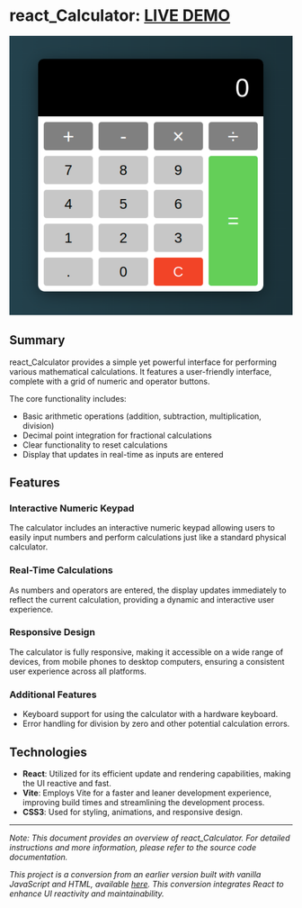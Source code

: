 # react_Calculator: [LIVE DEMO](https://shcoobz.github.io/react_calculator/)

![react_Calculator](src/img/react_calculator.png)

## Summary

react_Calculator provides a simple yet powerful interface for performing various mathematical calculations. It features a user-friendly interface, complete with a grid of numeric and operator buttons.

The core functionality includes:

- Basic arithmetic operations (addition, subtraction, multiplication, division)
- Decimal point integration for fractional calculations
- Clear functionality to reset calculations
- Display that updates in real-time as inputs are entered

## Features

### Interactive Numeric Keypad

The calculator includes an interactive numeric keypad allowing users to easily input numbers and perform calculations just like a standard physical calculator.

### Real-Time Calculations

As numbers and operators are entered, the display updates immediately to reflect the current calculation, providing a dynamic and interactive user experience.

### Responsive Design

The calculator is fully responsive, making it accessible on a wide range of devices, from mobile phones to desktop computers, ensuring a consistent user experience across all platforms.

### Additional Features

- Keyboard support for using the calculator with a hardware keyboard.
- Error handling for division by zero and other potential calculation errors.

## Technologies

- **React**: Utilized for its efficient update and rendering capabilities, making the UI reactive and fast.
- **Vite**: Employs Vite for a faster and leaner development experience, improving build times and streamlining the development process.
- **CSS3**: Used for styling, animations, and responsive design.

---

_Note: This document provides an overview of react_Calculator. For detailed instructions and more information, please refer to the source code documentation._

_This project is a conversion from an earlier version built with vanilla JavaScript and HTML, available [here](https://github.com/Shcoobz/basicJS_calculator/). This conversion integrates React to enhance UI reactivity and maintainability._
